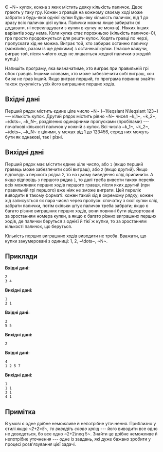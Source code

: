 Є ~N~ купок, кожна з яких містить деяку кількість паличок.
Двоє грають у таку гру.
Кожен з гравців на кожному своєму ході може забрати з будь-якої однієї купки будь-яку кількість паличок, від 1 до зразу всіх паличок цієї купки. Палички можна лише забирати (ні додавати, ні перекладувати з купки в купку не можна).
Ніяких інших варіантів ходу нема.
Коли купка стає порожньою (кількість паличок=0), гра просто продовжується для решти купок.
Ходять гравці по черзі, пропускати хід не можна.
Виграє той, хто забирає останню паличку (можливо, разом із ще деякими) з останньої купки.
(Інакше кажучи, виграє той, після чийого ходу не лишається жодної палички в жодній купці.)

Напишіть програму, яка визначатиме, хто виграє при правильній грі обох гравців.
Іншими словами, хто може забезпечити собі виграш, хоч би як не грав інший.
Якщо виграє перший, то програма повинна знайти також сукупність усіх його виграшних перших ходів.

## Вхідні дані
Перший рядок містить єдине ціле число ~N~ (~1\leqslant N\leqslant 123~) --- кількість купок.
Др*у*гий рядок містить рівно ~N~ чисел ~k_1~, ~k_2~, ~\dots~, ~k_N~, розділених одинарними пропусками (пробілами) --- початкові кількості паличок у кожній з купок. Всі ч*и*сла ~k_1~, ~k_2~, ~\dots~, ~k_N~ є цілими, у межах від 1 до 123456, серед них можуть бути як однакові, так і різні.

## Вихідні дані
Перший рядок має містити єдине ціле число, або `` 1 `` (якщо перший гравець може забезпечити собі виграш), або `` 2 `` (якщо др*у*гий).
Якщо відповідь з першого рядка `` 2 ``, то на цьому виведення слід припинити. А якщо відповідь з першого рядка `` 1 ``, то далі треба вивести також перелік всіх можливих перших ходів першого гравця, після яких др*у*гий (при правильній грі першого) вже ні*я*к не зможе виграти. Цей перелік виводити в такому форматі: кожен такий хід в окремому рядку; кожен хід записується як пара чисел через пропуск: спочатку з якої купки слід забрати палички, потім скільки штук паличок треба забрати; якщо є багато різних виграшних перших ходів, вони повинні бути відсортовані за зростанням номера купки, а якщо є багато різних виграшних перших ходів, де палички беруться з однієї й тієї ж купки, то за зростанням кількості паличок, що беруться.

Кількість перших виграшних ходів виводити не треба.
Вважати, що купки занумеровані з одиниці: 1, 2, ~\dots~, ~N~.

## Приклади
**Вхідні дані:**
```
2
3 4
```

**Вихідні дані:**
```
1
2 1
```

**Вхідні дані:**
```
2
5 5
```

**Вихідні дані:**
```
2
```

**Вхідні дані:**
```
4
1 2 5 7
```

**Вихідні дані:**
```
1
1 1
3 1
4 1
```

## Примітка
В умові *є* одне дрібне неможливе й непотрібне уточнення. Приблизно у стилі *якщо ~2+2=5~, то виведіть слово хрпщ* --- його виводити все одно не доведеться, бо все одно ~2+2\neq 5~. Знайти це дрібне неможливе й непотрібне уточнення --- одне із завдань, які дуже бажано зробити у процесі розв'язування цієї задачі.﻿
